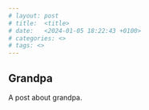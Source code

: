 ```yaml
---
# layout: post
# title:  <title>
# date:   <2024-01-05 18:22:43 +0100>
# categories: <>
# tags: <>
---
```


## Grandpa

A post about grandpa.
